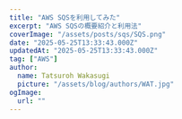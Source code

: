 ```yaml
---
title: "AWS SQSを利用してみた"
excerpt: "AWS SQSの概要紹介と利用法"
coverImage: "/assets/posts/sqs/SQS.png"
date: "2025-05-25T13:33:43.000Z"
updatedAt: "2025-05-25T13:33:43.000Z"
tag: ["AWS"]
author:
  name: Tatsuroh Wakasugi
  picture: "/assets/blog/authors/WAT.jpg"
ogImage:
  url: ""
---
```

